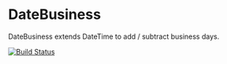 DateBusiness
============
DateBusiness extends DateTime to add / subtract business days.

[![Build Status](https://travis-ci.org/php-intl/date-business.png?branch=master)](https://travis-ci.org/php-intl/date-business)
